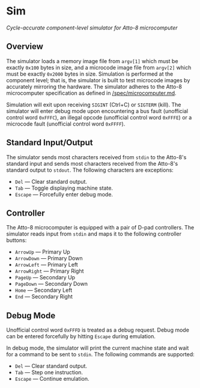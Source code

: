 # Sim

_Cycle-accurate component-level simulator for Atto-8 microcomputer_

## Overview

The simulator loads a memory image file from `argv[1]` which must be exactly `0x100` bytes in size, and a microcode image file from `argv[2]` which must be exactly `0x2000` bytes in size. Simulation is performed at the component level; that is, the simulator is built to test microcode images by accurately mirroring the hardware. The simulator adheres to the Atto-8 microcomputer specification as defined in [/spec/microcomputer.md](../spec/microcomputer.md).

Simulation will exit upon receiving `SIGINT` (Ctrl+C) or `SIGTERM` (kill). The simulator will enter debug mode upon encountering a bus fault (unofficial control word `0xFFFC`), an illegal opcode (unofficial control word `0xFFFE`) or a microcode fault (unofficial control word `0xFFFF`).

## Standard Input/Output

The simulator sends most characters received from `stdin` to the Atto-8's standard input and sends most characters received from the Atto-8's standard output to `stdout`. The following characters are exceptions:

- `Del` &mdash; Clear standard output.
- `Tab` &mdash; Toggle displaying machine state.
- `Escape` &mdash; Forcefully enter debug mode.

## Controller

The Atto-8 microcomputer is equipped with a pair of D-pad controllers. The simulator reads input from `stdin` and maps it to the following controller buttons:

- `ArrowUp` &mdash; Primary Up
- `ArrowDown` &mdash; Primary Down
- `ArrowLeft` &mdash; Primary Left
- `ArrowRight` &mdash; Primary Right
- `PageUp` &mdash; Secondary Up
- `PageDown` &mdash; Secondary Down
- `Home` &mdash; Secondary Left
- `End` &mdash; Secondary Right

## Debug Mode

Unofficial control word `0xFFFD` is treated as a debug request. Debug mode can be entered forcefully by hitting `Escape` during emulation.

In debug mode, the simulator will print the current machine state and wait for a command to be sent to `stdin`. The following commands are supported:

- `Del` &mdash; Clear standard output.
- `Tab` &mdash; Step one instruction.
- `Escape` &mdash; Continue emulation.

